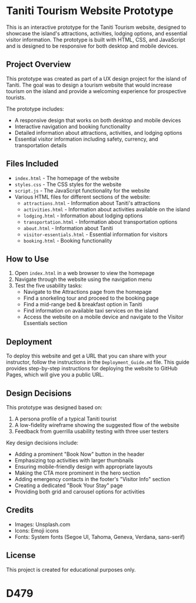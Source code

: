 # Taniti Tourism Website Prototype

This is an interactive prototype for the Taniti Tourism website, designed to showcase the island's attractions, activities, lodging options, and essential visitor information. The prototype is built with HTML, CSS, and JavaScript and is designed to be responsive for both desktop and mobile devices.

## Project Overview

This prototype was created as part of a UX design project for the island of Taniti. The goal was to design a tourism website that would increase tourism on the island and provide a welcoming experience for prospective tourists.

The prototype includes:

- A responsive design that works on both desktop and mobile devices
- Interactive navigation and booking functionality
- Detailed information about attractions, activities, and lodging options
- Essential visitor information including safety, currency, and transportation details

## Files Included

- `index.html` - The homepage of the website
- `styles.css` - The CSS styles for the website
- `script.js` - The JavaScript functionality for the website
- Various HTML files for different sections of the website:
  - `attractions.html` - Information about Taniti's attractions
  - `activities.html` - Information about activities available on the island
  - `lodging.html` - Information about lodging options
  - `transportation.html` - Information about transportation options
  - `about.html` - Information about Taniti
  - `visitor-essentials.html` - Essential information for visitors
  - `booking.html` - Booking functionality

## How to Use

1. Open `index.html` in a web browser to view the homepage
2. Navigate through the website using the navigation menu
3. Test the five usability tasks:
   - Navigate to the Attractions page from the homepage
   - Find a snorkeling tour and proceed to the booking page
   - Find a mid-range bed & breakfast option in Taniti
   - Find information on available taxi services on the island
   - Access the website on a mobile device and navigate to the Visitor Essentials section

## Deployment

To deploy this website and get a URL that you can share with your instructor, follow the instructions in the `Deployment_Guide.md` file. This guide provides step-by-step instructions for deploying the website to GitHub Pages, which will give you a public URL.

## Design Decisions

This prototype was designed based on:

1. A persona profile of a typical Taniti tourist
2. A low-fidelity wireframe showing the suggested flow of the website
3. Feedback from guerrilla usability testing with three user testers

Key design decisions include:

- Adding a prominent "Book Now" button in the header
- Emphasizing top activities with larger thumbnails
- Ensuring mobile-friendly design with appropriate layouts
- Making the CTA more prominent in the hero section
- Adding emergency contacts in the footer's "Visitor Info" section
- Creating a dedicated "Book Your Stay" page
- Providing both grid and carousel options for activities

## Credits

- Images: Unsplash.com
- Icons: Emoji icons
- Fonts: System fonts (Segoe UI, Tahoma, Geneva, Verdana, sans-serif)

## License

This project is created for educational purposes only.
# D479
